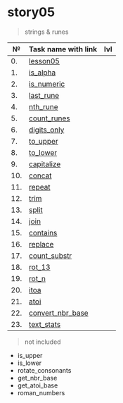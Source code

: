 # story05

> strings & runes

| №   | Task name with link                              | lvl |
| --- | ------------------------------------------------ | --- |
| 0.  | [lesson05](./lesson05)                           |     |
| 1.  | [is_alpha](./is_alpha/README.md)                 |     |
| 2.  | [is_numeric](./is_numeric/README.md)             |     |
| 3.  | [last_rune](./last_rune/README.md)               |     |
| 4.  | [nth_rune](./nth_rune/README.md)                 |     |
| 5.  | [count_runes](./count_runes/README.md)           |     |
| 6.  | [digits_only](./digits_only/README.md)           |     |
| 7.  | [to_upper](./to_upper/README.md)                 |     |
| 8.  | [to_lower](./to_lower/README.md)                 |     |
| 9.  | [capitalize](./capitalize/README.md)             |     |
| 10. | [concat](./concat/README.md)                     |     |
| 11. | [repeat](./repeat/README.md)                     |     |
| 12. | [trim](./trim/README.md)                         |     |
| 13. | [split](./split/README.md)                       |     |
| 14. | [join](./join/README.md)                         |     |
| 15. | [contains](./contains/README.md)                 |     |
| 16. | [replace](./replace/README.md)                   |     |
| 17. | [count_substr](./count_substr/README.md)         |     |
| 18. | [rot_13](./rot_13/README.md)                     |     |
| 19. | [rot_n](./rot_n/README.md)                       |     |
| 20. | [itoa](./itoa/README.md)                         |     |
| 21. | [atoi](./atoi/README.md)                         |     |
| 22. | [convert_nbr_base](./convert_nbr_base/README.md) |     |
| 23. | [text_stats](./text_stats/README.md)             |     |

> not included

- is_upper
- is_lower
- rotate_consonants
- get_nbr_base
- get_atoi_base
- roman_numbers

